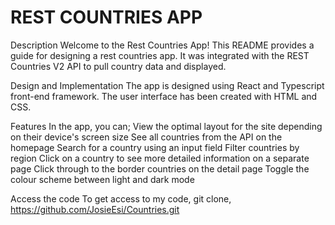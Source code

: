  # REST COUNTRIES APP

Description
Welcome to the Rest Countries App!
This README provides a guide for designing a rest countries app. It was integrated with the REST Countries V2 API to pull country data and displayed.  

Design and Implementation 
The app is designed using React and Typescript front-end framework. The user interface has been created with HTML and CSS.  

Features
In the app, you can;
View the optimal layout for the site depending on their device's screen size
See all countries from the API on the homepage
Search for a country using an input field
Filter countries by region
Click on a country to see more detailed information on a separate page
Click through to the border countries on the detail page
Toggle the colour scheme between light and dark mode

Access the code
To get access to my code, git clone, https://github.com/JosieEsi/Countries.git



